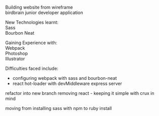 Building website from wireframe  
birdbrain junior developer application  
  
New Technologies learnt:  
Sass  
Bourbon Neat  

Gaining Experience with:  
Webpack  
Photoshop  
Illustrator

Difficulties faced include:  
 - configuring webpack with sass and bourbon-neat  
 - react hot-loader with devMiddleware express server

  
refactor into new branch removing react - keeping it simple with crux in mind

moving from installing sass with npm to ruby install
  
   
     
